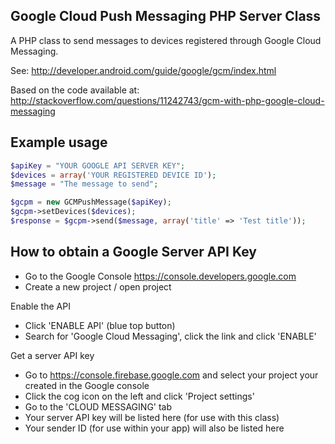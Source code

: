 Google Cloud Push Messaging PHP Server Class
--------------------------------------------

A PHP class to send messages to devices registered through Google Cloud Messaging.

See:
http://developer.android.com/guide/google/gcm/index.html

Based on the code available at:
http://stackoverflow.com/questions/11242743/gcm-with-php-google-cloud-messaging

Example usage
-----------------------
```php
$apiKey = "YOUR GOOGLE API SERVER KEY";
$devices = array('YOUR REGISTERED DEVICE ID');
$message = "The message to send";

$gcpm = new GCMPushMessage($apiKey);
$gcpm->setDevices($devices);
$response = $gcpm->send($message, array('title' => 'Test title'));
```

How to obtain a Google Server API Key
-----------------------
-	Go to the Google Console https://console.developers.google.com
-	Create a new project / open project

Enable the API
-	Click 'ENABLE API' (blue top button)
-	Search for 'Google Cloud Messaging', click the link and click 'ENABLE'

Get a server API key
-	Go to https://console.firebase.google.com and select your project your created in the Google console
-	Click the cog icon on the left and click 'Project settings'
-	Go to the 'CLOUD MESSAGING' tab
-	Your server API key will be listed here (for use with this class)
-	Your sender ID (for use within your app) will also be listed here
